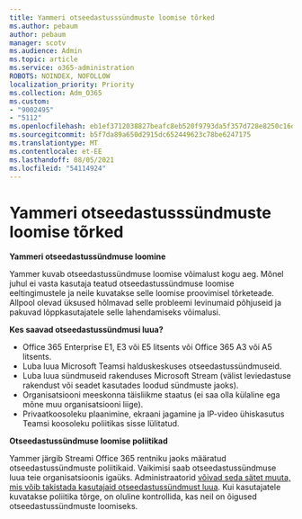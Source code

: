 ```yaml
---
title: Yammeri otseedastusssündmuste loomise tõrked
ms.author: pebaum
author: pebaum
manager: scotv
ms.audience: Admin
ms.topic: article
ms.service: o365-administration
ROBOTS: NOINDEX, NOFOLLOW
localization_priority: Priority
ms.collection: Adm_O365
ms.custom:
- "9002495"
- "5112"
ms.openlocfilehash: eb1ef3712038827beafc8eb520f9793da5f357d728e8250c16d88a99b8b5fe20
ms.sourcegitcommit: b5f7da89a650d2915dc652449623c78be6247175
ms.translationtype: MT
ms.contentlocale: et-EE
ms.lasthandoff: 08/05/2021
ms.locfileid: "54114924"
---
```

# <a name="live-events-in-yammer-creation-errors"></a>Yammeri otseedastusssündmuste loomise tõrked

**Yammeri otseedastussündmuse loomine**

Yammer kuvab otseedastussündmuse loomise võimalust kogu aeg. Mõnel juhul ei vasta kasutaja teatud otseedastussündmuse loomise eeltingimustele ja neile kuvatakse selle loomise proovimisel tõrketeade. Allpool olevad üksused hõlmavad selle probleemi levinumaid põhjuseid ja pakuvad lõppkasutajatele selle lahendamiseks võimalusi.

**Kes saavad otseedastussündmusi luua?**
- Office 365 Enterprise E1, E3 või E5 litsents või Office 365 A3 või A5 litsents.
- Luba luua Microsoft Teamsi halduskeskuses otseedastussündmuseid.
- Luba luua sündmuseid rakenduses Microsoft Stream (välist leviedastuse rakendust või seadet kasutades loodud sündmuste jaoks).
- Organisatsiooni meeskonna täisliikme staatus (ei saa olla külaline ega mõne muu organisatsiooni liige).
- Privaatkoosoleku plaanimine, ekraani jagamine ja IP-video ühiskasutus Teamsi koosoleku poliitikas sisse lülitatud.

**Otseedastussündmuse loomise poliitikad**

Yammer järgib Streami Office 365 rentniku jaoks määratud otseedastussündmuste poliitikaid. Vaikimisi saab otseedastussündmuse luua teie organisatsioonis igaüks. Administraatorid [võivad seda sätet muuta, mis võib takistada kasutajaid otseedastussündmust luua](https://docs.microsoft.com/stream/live-event-administration#enabling-and-restricting-users-to-creating). Kui kasutajatele kuvatakse poliitika tõrge, on oluline kontrollida, kas neil on õigused otseedastussündmuste loomiseks.

